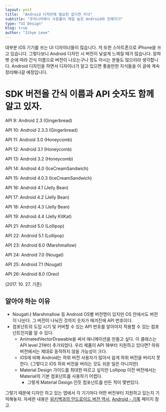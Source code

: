 ```yaml
---
layout: post
title:  "Android 디자인에 필요한 잡다한 지식"
subtitle: "우리나라에서 사용률이 제일 높은 Android와 친해지기"
type: "UI Design"
blog: true
author: "Jihye Leee"
---
```


대부분 iOS 기기를 쓰는 UI 디자이너들이 많습니다. 저 또한 스마트폰으로 iPhone을 쓰고 있습니다. 그렇다보니 Android 디자인 시 버전이 낯설게 느껴질 때가 많습니다. 알파벳 순에 따라 간식 이름으로 버전이 나오는구나 정도 아시는 분들도 많으리라 생각합니다. Android 디자인을 하면서 디자이너가 알고 있으면 좋을만한 지식들을 이 글에 계속 정리해나갈 예정입니다.



# SDK 버전을 간식 이름과 API 숫자도 함께 알고 있자.

API 9: Android 2.3 (Gingerbread)

API 10: Android 2.3.3 (Gingerbread)

API 11: Android 3.0 (Honeycomb)

API 12: Android 3.1 (Honeycomb)

API 13: Android 3.2 (Honeycomb)

API 14: Android 4.0 (IceCreamSandwich)

API 15: Android 4.0.3 (IceCreamSandwich)

API 16: Android 4.1 (Jelly Bean)

API 17: Android 4.2 (Jelly Bean)

API 18: Android 4.3 (Jelly Bean)

API 19: Android 4.4 (Jelly KitKat)

API 21: Android 5.0 (Lollipop)

API 22: Android 5.1 (Lollipop)

API 23: Android 6.0 (Marshmallow)

API 24: Android 7.0 (Nougat)

API 25: Android 7.1 (Nougat)

API 26: Android 8.0 (Oreo)

(2017. 10. 27. 기준)

## 알아야 하는 이유

- Nougat나 Marshmallow 등 Android OS별 버전명이 있지만 OS 안에서도 버전이 나뉜다. 그 버전이 나눠진 것까지 숫자가 매겨진에 API 번호이다.
- 컴포넌트의 도입 시기 및 커버할 수 있는 API 번호를 알아야지 적용할 수 있는 컴포넌트인지를 알 수 있다.
  - AnimatedVectorDrawable을 써서 애니메이션을 만들고 싶다. 이 클래스는 API level 21부터 추가되었다. 우리 제품이 API 18부터 지원하고 있다면? 하위 버전에서는 제대로 동작하지 않을 가능성이 크다.
  - iOS에 비해 Android는 하위 버전 사용자가 많아서 쉽게 하위 버전을 버리지 못한다. (그렇다고 iOS 하위 버전을 버리는 것도 쉬운 일은 아니지만)
  - Material Design 가이드를 최대한 따르고 싶지만 Lollipop 이전 버전에서는 Material의 기본 컴포넌트를 사용하기 어렵다.
    - 그렇게 Material Design 인듯 컴포넌트를 만든 적이 몇번있다.

그렇기 때문에 디자인 하고 있는 앱에서 각 기기마다 어떤 버전부터 지원하고 있는지 기억해놓자. 자세한 내용은 [위키백과의 안드로이드 버전 역사](https://ko.wikipedia.org/wiki/%EC%95%88%EB%93%9C%EB%A1%9C%EC%9D%B4%EB%93%9C_%EB%B2%84%EC%A0%84_%EC%97%AD%EC%82%AC), [Android - 기록](https://www.android.com/history/) 페이지 참고.